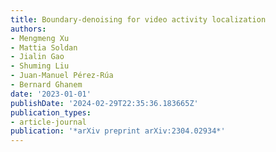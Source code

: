 ```yaml
---
title: Boundary-denoising for video activity localization
authors:
- Mengmeng Xu
- Mattia Soldan
- Jialin Gao
- Shuming Liu
- Juan-Manuel Pérez-Rúa
- Bernard Ghanem
date: '2023-01-01'
publishDate: '2024-02-29T22:35:36.183665Z'
publication_types:
- article-journal
publication: '*arXiv preprint arXiv:2304.02934*'
---
```

